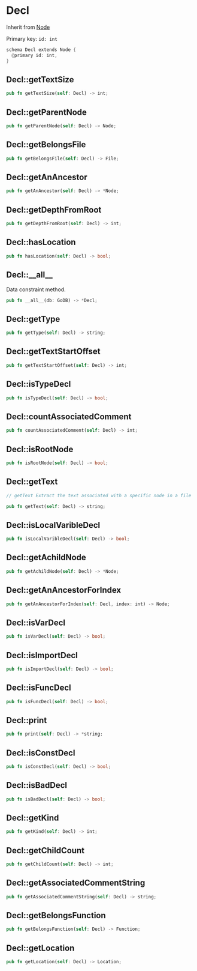 # Decl

Inherit from [Node](./Node.md)

Primary key: `id: int`

```rust
schema Decl extends Node {
  @primary id: int,
}
```
## Decl::getTextSize

```rust
pub fn getTextSize(self: Decl) -> int;
```
## Decl::getParentNode

```rust
pub fn getParentNode(self: Decl) -> Node;
```
## Decl::getBelongsFile

```rust
pub fn getBelongsFile(self: Decl) -> File;
```
## Decl::getAnAncestor

```rust
pub fn getAnAncestor(self: Decl) -> *Node;
```
## Decl::getDepthFromRoot

```rust
pub fn getDepthFromRoot(self: Decl) -> int;
```
## Decl::hasLocation

```rust
pub fn hasLocation(self: Decl) -> bool;
```
## Decl::\_\_all\_\_

Data constraint method.

```rust
pub fn __all__(db: GoDB) -> *Decl;
```
## Decl::getType

```rust
pub fn getType(self: Decl) -> string;
```
## Decl::getTextStartOffset

```rust
pub fn getTextStartOffset(self: Decl) -> int;
```
## Decl::isTypeDecl

```rust
pub fn isTypeDecl(self: Decl) -> bool;
```
## Decl::countAssociatedComment

```rust
pub fn countAssociatedComment(self: Decl) -> int;
```
## Decl::isRootNode

```rust
pub fn isRootNode(self: Decl) -> bool;
```
## Decl::getText

```java
// getText Extract the text associated with a specific node in a file
```
```rust
pub fn getText(self: Decl) -> string;
```
## Decl::isLocalVaribleDecl

```rust
pub fn isLocalVaribleDecl(self: Decl) -> bool;
```
## Decl::getAchildNode

```rust
pub fn getAchildNode(self: Decl) -> *Node;
```
## Decl::getAnAncestorForIndex

```rust
pub fn getAnAncestorForIndex(self: Decl, index: int) -> Node;
```
## Decl::isVarDecl

```rust
pub fn isVarDecl(self: Decl) -> bool;
```
## Decl::isImportDecl

```rust
pub fn isImportDecl(self: Decl) -> bool;
```
## Decl::isFuncDecl

```rust
pub fn isFuncDecl(self: Decl) -> bool;
```
## Decl::print

```rust
pub fn print(self: Decl) -> *string;
```
## Decl::isConstDecl

```rust
pub fn isConstDecl(self: Decl) -> bool;
```
## Decl::isBadDecl

```rust
pub fn isBadDecl(self: Decl) -> bool;
```
## Decl::getKind

```rust
pub fn getKind(self: Decl) -> int;
```
## Decl::getChildCount

```rust
pub fn getChildCount(self: Decl) -> int;
```
## Decl::getAssociatedCommentString

```rust
pub fn getAssociatedCommentString(self: Decl) -> string;
```
## Decl::getBelongsFunction

```rust
pub fn getBelongsFunction(self: Decl) -> Function;
```
## Decl::getLocation

```rust
pub fn getLocation(self: Decl) -> Location;
```

